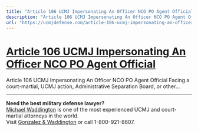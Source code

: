 ```yaml
---
title: "Article 106 UCMJ Impersonating An Officer NCO PO Agent Official"
description: "Article 106 UCMJ Impersonating An Officer NCO PO Agent Official Facing a court-martial, UCMJ action, Administrative Separation Board, or other..."
url: "https://ucmjdefense.com/article-106-ucmj-impersonating-an-officer-nco-po-agent-official.html"
---
```


# [Article 106 UCMJ Impersonating An Officer NCO PO Agent Official](https://ucmjdefense.com/article-106-ucmj-impersonating-an-officer-nco-po-agent-official.html)

Article 106 UCMJ Impersonating An Officer NCO PO Agent Official Facing a court-martial, UCMJ action, Administrative Separation Board, or other...

---

**Need the best military defense lawyer?**  
[Michael Waddington](https://ucmjdefense.com/attorneys/michael-stewart-waddington-partner.html) is one of the most experienced UCMJ and court-martial attorneys in the world.  
Visit [Gonzalez & Waddington](https://ucmjdefense.com) or call 1-800-921-8607.
